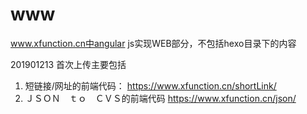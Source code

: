 # www
www.xfunction.cn中angular js实现WEB部分，不包括hexo目录下的内容

201901213
首次上传主要包括 
1. 短链接/网址的前端代码： https://www.xfunction.cn/shortLink/
2. ＪＳＯＮ　ｔｏ　ＣＶＳ的前端代码 https://www.xfunction.cn/json/ 
